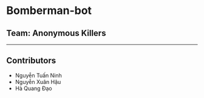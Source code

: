 # Bomberman-bot

## Team: Anonymous Killers

---

## Contributors
- Nguyễn Tuấn Ninh
- Nguyễn Xuân Hậu
- Hà Quang Đạo